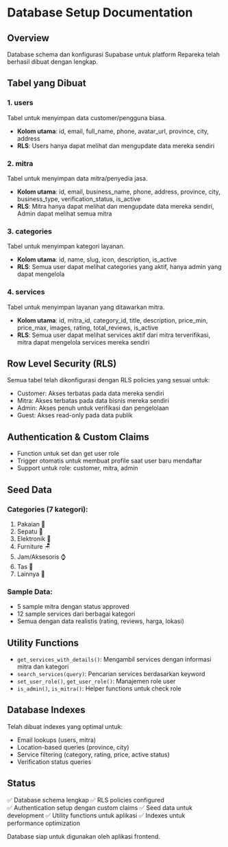 # Database Setup Documentation

## Overview
Database schema dan konfigurasi Supabase untuk platform Repareka telah berhasil dibuat dengan lengkap.

## Tabel yang Dibuat

### 1. users
Tabel untuk menyimpan data customer/pengguna biasa.
- **Kolom utama**: id, email, full_name, phone, avatar_url, province, city, address
- **RLS**: Users hanya dapat melihat dan mengupdate data mereka sendiri

### 2. mitra  
Tabel untuk menyimpan data mitra/penyedia jasa.
- **Kolom utama**: id, email, business_name, phone, address, province, city, business_type, verification_status, is_active
- **RLS**: Mitra hanya dapat melihat dan mengupdate data mereka sendiri, Admin dapat melihat semua mitra

### 3. categories
Tabel untuk menyimpan kategori layanan.
- **Kolom utama**: id, name, slug, icon, description, is_active
- **RLS**: Semua user dapat melihat categories yang aktif, hanya admin yang dapat mengelola

### 4. services
Tabel untuk menyimpan layanan yang ditawarkan mitra.
- **Kolom utama**: id, mitra_id, category_id, title, description, price_min, price_max, images, rating, total_reviews, is_active
- **RLS**: Semua user dapat melihat services aktif dari mitra terverifikasi, mitra dapat mengelola services mereka sendiri

## Row Level Security (RLS)
Semua tabel telah dikonfigurasi dengan RLS policies yang sesuai untuk:
- Customer: Akses terbatas pada data mereka sendiri
- Mitra: Akses terbatas pada data bisnis mereka sendiri  
- Admin: Akses penuh untuk verifikasi dan pengelolaan
- Guest: Akses read-only pada data publik

## Authentication & Custom Claims
- Function untuk set dan get user role
- Trigger otomatis untuk membuat profile saat user baru mendaftar
- Support untuk role: customer, mitra, admin

## Seed Data
### Categories (7 kategori):
1. Pakaian 👕
2. Sepatu 👞  
3. Elektronik 📱
4. Furniture 🪑
5. Jam/Aksesoris ⌚
6. Tas 👜
7. Lainnya 🔧

### Sample Data:
- 5 sample mitra dengan status approved
- 12 sample services dari berbagai kategori
- Semua dengan data realistis (rating, reviews, harga, lokasi)

## Utility Functions
- `get_services_with_details()`: Mengambil services dengan informasi mitra dan kategori
- `search_services(query)`: Pencarian services berdasarkan keyword
- `set_user_role()`, `get_user_role()`: Manajemen role user
- `is_admin()`, `is_mitra()`: Helper functions untuk check role

## Database Indexes
Telah dibuat indexes yang optimal untuk:
- Email lookups (users, mitra)
- Location-based queries (province, city)
- Service filtering (category, rating, price, active status)
- Verification status queries

## Status
✅ Database schema lengkap
✅ RLS policies configured  
✅ Authentication setup dengan custom claims
✅ Seed data untuk development
✅ Utility functions untuk aplikasi
✅ Indexes untuk performance optimization

Database siap untuk digunakan oleh aplikasi frontend.